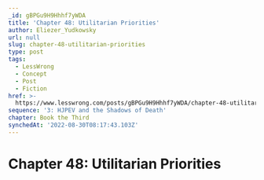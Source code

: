 ```yaml
---
_id: gBPGu9H9Hhhf7yWDA
title: 'Chapter 48: Utilitarian Priorities'
author: Eliezer_Yudkowsky
url: null
slug: chapter-48-utilitarian-priorities
type: post
tags:
  - LessWrong
  - Concept
  - Post
  - Fiction
href: >-
  https://www.lesswrong.com/posts/gBPGu9H9Hhhf7yWDA/chapter-48-utilitarian-priorities
sequence: '3: HJPEV and the Shadows of Death'
chapter: Book the Third
synchedAt: '2022-08-30T08:17:43.103Z'
---
```


# Chapter 48: Utilitarian Priorities

